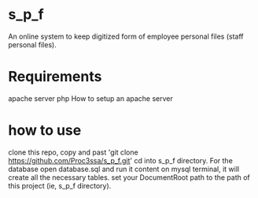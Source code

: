 # s_p_f
An online system to keep digitized form of employee personal files (staff personal files).
# Requirements
apache server
php
How to setup an apache server
# how to use
clone this repo, copy and past 'git clone https://github.com/Proc3ssa/s_p_f.git'
cd into s_p_f directory.
For the database open database.sql and run it content on mysql terminal, it will create all the necessary tables.
set your DocumentRoot path to the path of this project (ie, s_p_f directory).
